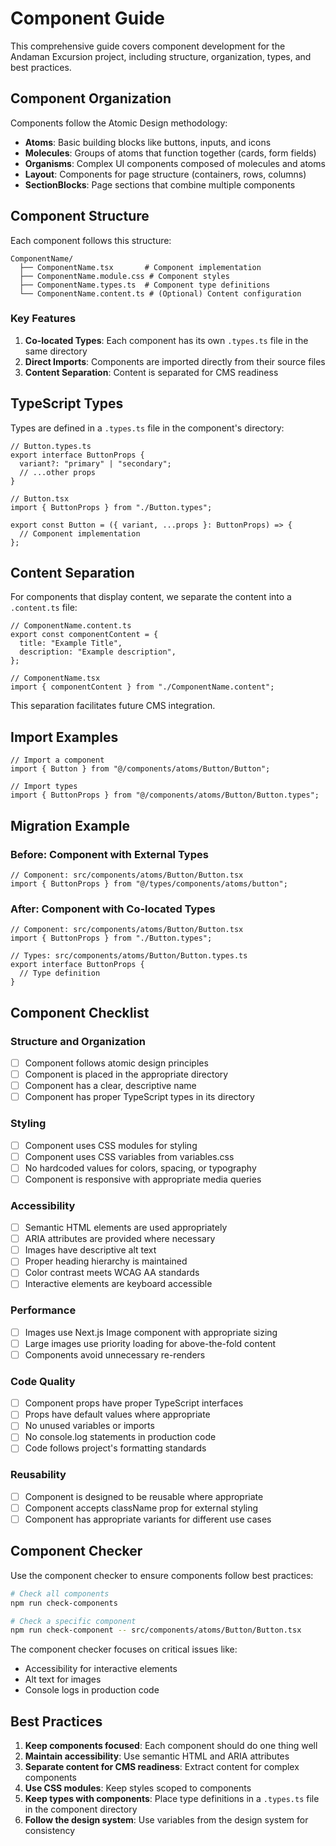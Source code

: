 # Component Guide

This comprehensive guide covers component development for the Andaman Excursion project, including structure, organization, types, and best practices.

## Component Organization

Components follow the Atomic Design methodology:

- **Atoms**: Basic building blocks like buttons, inputs, and icons
- **Molecules**: Groups of atoms that function together (cards, form fields)
- **Organisms**: Complex UI components composed of molecules and atoms
- **Layout**: Components for page structure (containers, rows, columns)
- **SectionBlocks**: Page sections that combine multiple components

## Component Structure

Each component follows this structure:

```
ComponentName/
  ├── ComponentName.tsx       # Component implementation
  ├── ComponentName.module.css # Component styles
  ├── ComponentName.types.ts  # Component type definitions
  └── ComponentName.content.ts # (Optional) Content configuration
```

### Key Features

1. **Co-located Types**: Each component has its own `.types.ts` file in the same directory
2. **Direct Imports**: Components are imported directly from their source files
3. **Content Separation**: Content is separated for CMS readiness

## TypeScript Types

Types are defined in a `.types.ts` file in the component's directory:

```tsx
// Button.types.ts
export interface ButtonProps {
  variant?: "primary" | "secondary";
  // ...other props
}
```

```tsx
// Button.tsx
import { ButtonProps } from "./Button.types";

export const Button = ({ variant, ...props }: ButtonProps) => {
  // Component implementation
};
```

## Content Separation

For components that display content, we separate the content into a `.content.ts` file:

```tsx
// ComponentName.content.ts
export const componentContent = {
  title: "Example Title",
  description: "Example description",
};

// ComponentName.tsx
import { componentContent } from "./ComponentName.content";
```

This separation facilitates future CMS integration.

## Import Examples

```tsx
// Import a component
import { Button } from "@/components/atoms/Button/Button";

// Import types
import { ButtonProps } from "@/components/atoms/Button/Button.types";
```

## Migration Example

### Before: Component with External Types

```tsx
// Component: src/components/atoms/Button/Button.tsx
import { ButtonProps } from "@/types/components/atoms/button";
```

### After: Component with Co-located Types

```tsx
// Component: src/components/atoms/Button/Button.tsx
import { ButtonProps } from "./Button.types";

// Types: src/components/atoms/Button/Button.types.ts
export interface ButtonProps {
  // Type definition
}
```

## Component Checklist

### Structure and Organization

- [ ] Component follows atomic design principles
- [ ] Component is placed in the appropriate directory
- [ ] Component has a clear, descriptive name
- [ ] Component has proper TypeScript types in its directory

### Styling

- [ ] Component uses CSS modules for styling
- [ ] Component uses CSS variables from variables.css
- [ ] No hardcoded values for colors, spacing, or typography
- [ ] Component is responsive with appropriate media queries

### Accessibility

- [ ] Semantic HTML elements are used appropriately
- [ ] ARIA attributes are provided where necessary
- [ ] Images have descriptive alt text
- [ ] Proper heading hierarchy is maintained
- [ ] Color contrast meets WCAG AA standards
- [ ] Interactive elements are keyboard accessible

### Performance

- [ ] Images use Next.js Image component with appropriate sizing
- [ ] Large images use priority loading for above-the-fold content
- [ ] Components avoid unnecessary re-renders

### Code Quality

- [ ] Component props have proper TypeScript interfaces
- [ ] Props have default values where appropriate
- [ ] No unused variables or imports
- [ ] No console.log statements in production code
- [ ] Code follows project's formatting standards

### Reusability

- [ ] Component is designed to be reusable where appropriate
- [ ] Component accepts className prop for external styling
- [ ] Component has appropriate variants for different use cases

## Component Checker

Use the component checker to ensure components follow best practices:

```bash
# Check all components
npm run check-components

# Check a specific component
npm run check-component -- src/components/atoms/Button/Button.tsx
```

The component checker focuses on critical issues like:

- Accessibility for interactive elements
- Alt text for images
- Console logs in production code

## Best Practices

1. **Keep components focused**: Each component should do one thing well
2. **Maintain accessibility**: Use semantic HTML and ARIA attributes
3. **Separate content for CMS readiness**: Extract content for complex components
4. **Use CSS modules**: Keep styles scoped to components
5. **Keep types with components**: Place type definitions in a `.types.ts` file in the component directory
6. **Follow the design system**: Use variables from the design system for consistency
